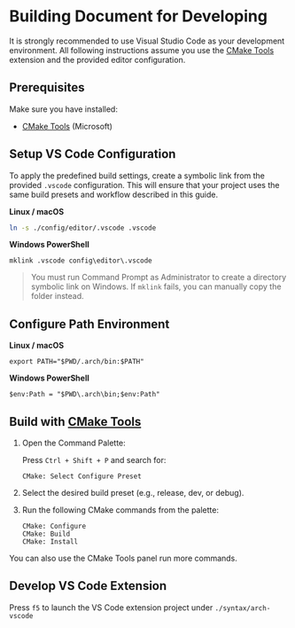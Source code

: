 # Building Document for Developing

It is strongly recommended to use Visual Studio Code as your development environment. All following instructions assume you use the [CMake Tools] extension and the provided editor configuration.

## Prerequisites

Make sure you have installed:
- [CMake Tools] (Microsoft)

## Setup VS Code Configuration

To apply the predefined build settings, create a symbolic link from the provided `.vscode` configuration. This will ensure that your project uses the same build presets and workflow described in this guide.

**Linux / macOS**

```bash
ln -s ./config/editor/.vscode .vscode
```

**Windows PowerShell**

```
mklink .vscode config\editor\.vscode
```

> You must run Command Prompt as Administrator to create a directory symbolic link on Windows. If `mklink` fails, you can manually copy the folder instead.

## Configure Path Environment

**Linux / macOS**

```
export PATH="$PWD/.arch/bin:$PATH"
```

**Windows PowerShell**

```
$env:Path = "$PWD\.arch\bin;$env:Path"
```

## Build with [CMake Tools]

1. Open the Command Palette:

   Press `Ctrl + Shift + P` and search for:

   ```
   CMake: Select Configure Preset
   ```

2. Select the desired build preset (e.g., release, dev, or debug).

3. Run the following CMake commands from the palette:

   ```
   CMake: Configure
   CMake: Build
   CMake: Install
   ```

You can also use the CMake Tools panel run more commands.

## Develop VS Code Extension

Press `f5` to launch the VS Code extension project under `./syntax/arch-vscode`

[CMake Tools]: https://marketplace.visualstudio.com/items?itemName=ms-vscode.cmake-tools